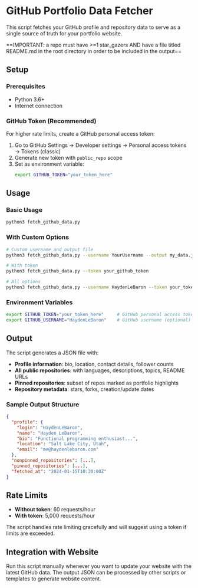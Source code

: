 # GitHub Portfolio Data Fetcher

This script fetches your GitHub profile and repository data to serve as a single source of truth for your portfolio website.

==IMPORTANT: a repo must have >=1 star_gazers AND have a file titled README.md in the root directory in order to be included in the output==

## Setup

### Prerequisites
- Python 3.6+
- Internet connection

### GitHub Token (Recommended)
For higher rate limits, create a GitHub personal access token:

1. Go to GitHub Settings → Developer settings → Personal access tokens → Tokens (classic)
2. Generate new token with `public_repo` scope
3. Set as environment variable:
   ```bash
   export GITHUB_TOKEN="your_token_here"
   ```

## Usage

### Basic Usage
```bash
python3 fetch_github_data.py
```

### With Custom Options
```bash
# Custom username and output file
python3 fetch_github_data.py --username YourUsername --output my_data.json

# With token
python3 fetch_github_data.py --token your_github_token

# All options
python3 fetch_github_data.py --username HaydenLeBaron --token your_token --output github_portfolio.json
```

### Environment Variables
```bash
export GITHUB_TOKEN="your_token_here"     # GitHub personal access token
export GITHUB_USERNAME="HaydenLeBaron"    # GitHub username (optional)
```

## Output

The script generates a JSON file with:

- **Profile information**: bio, location, contact details, follower counts
- **All public repositories**: with languages, descriptions, topics, README URLs
- **Pinned repositories**: subset of repos marked as portfolio highlights
- **Repository metadata**: stars, forks, creation/update dates

### Sample Output Structure
```json
{
  "profile": {
    "login": "HaydenLeBaron",
    "name": "Hayden LeBaron",
    "bio": "Functional programming enthusiast...",
    "location": "Salt Lake City, Utah",
    "email": "me@haydenlebaron.com"
  },
  "nonpinned_repositories": [...],
  "pinned_repositories": [...],
  "fetched_at": "2024-01-15T10:30:00Z"
}
```

## Rate Limits

- **Without token**: 60 requests/hour
- **With token**: 5,000 requests/hour

The script handles rate limiting gracefully and will suggest using a token if limits are exceeded.

## Integration with Website

Run this script manually whenever you want to update your website with the latest GitHub data. The output JSON can be processed by other scripts or templates to generate website content.
